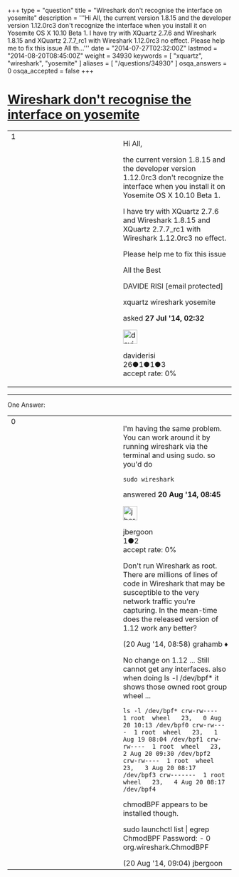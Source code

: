 +++
type = "question"
title = "Wireshark don&#x27;t recognise the interface on yosemite"
description = '''Hi All, the current version 1.8.15 and the developer version 1.12.0rc3 don&#x27;t recognize the interface when you install it on Yosemite OS X 10.10 Beta 1. I have try with XQuartz 2.7.6 and Wireshark 1.8.15 and XQuartz 2.7.7_rc1 with Wireshark 1.12.0rc3 no effect. Please help me to fix this issue All th...'''
date = "2014-07-27T02:32:00Z"
lastmod = "2014-08-20T08:45:00Z"
weight = 34930
keywords = [ "xquartz", "wireshark", "yosemite" ]
aliases = [ "/questions/34930" ]
osqa_answers = 0
osqa_accepted = false
+++

<div class="headNormal">

# [Wireshark don't recognise the interface on yosemite](/questions/34930/wireshark-dont-recognise-the-interface-on-yosemite)

</div>

<div id="main-body">

<div id="askform">

<table id="question-table" style="width:100%;"><colgroup><col style="width: 50%" /><col style="width: 50%" /></colgroup><tbody><tr class="odd"><td style="width: 30px; vertical-align: top"><div class="vote-buttons"><div id="post-34930-score" class="post-score" title="current number of votes">1</div><div id="favorite-count" class="favorite-count"></div></div></td><td><div id="item-right"><div class="question-body"><p>Hi All,</p><p>the current version 1.8.15 and the developer version 1.12.0rc3 don't recognize the interface when you install it on Yosemite OS X 10.10 Beta 1.</p><p>I have try with XQuartz 2.7.6 and Wireshark 1.8.15 and XQuartz 2.7.7_rc1 with Wireshark 1.12.0rc3 no effect.</p><p>Please help me to fix this issue</p><p>All the Best</p><p>DAVIDE RISI [email protected]</p></div><div id="question-tags" class="tags-container tags">xquartz wireshark yosemite</div><div id="question-controls" class="post-controls"></div><div class="post-update-info-container"><div class="post-update-info post-update-info-user"><p>asked <strong>27 Jul '14, 02:32</strong></p><img src="https://secure.gravatar.com/avatar/b01c35d0fd9d530f8ed08c0cee47e1de?s=32&amp;d=identicon&amp;r=g" class="gravatar" width="32" height="32" alt="daviderisi&#39;s gravatar image" /><p>daviderisi<br />
<span class="score" title="26 reputation points">26</span><span title="1 badges"><span class="badge1">●</span><span class="badgecount">1</span></span><span title="1 badges"><span class="silver">●</span><span class="badgecount">1</span></span><span title="3 badges"><span class="bronze">●</span><span class="badgecount">3</span></span><br />
<span class="accept_rate" title="Rate of the user&#39;s accepted answers">accept rate:</span> <span title="daviderisi has no accepted answers">0%</span></p></div></div><div id="comments-container-34930" class="comments-container"></div><div id="comment-tools-34930" class="comment-tools"></div><div class="clear"></div><div id="comment-34930-form-container" class="comment-form-container"></div><div class="clear"></div></div></td></tr></tbody></table>

------------------------------------------------------------------------

<div class="tabBar">

<span id="sort-top"></span>

<div class="headQuestions">

One Answer:

</div>

</div>

<span id="35631"></span>

<div id="answer-container-35631" class="answer">

<table style="width:100%;"><colgroup><col style="width: 50%" /><col style="width: 50%" /></colgroup><tbody><tr class="odd"><td style="width: 30px; vertical-align: top"><div class="vote-buttons"><div id="post-35631-score" class="post-score" title="current number of votes">0</div></div></td><td><div class="item-right"><div class="answer-body"><p>I'm having the same problem. You can work around it by running wireshark via the terminal and using sudo. so you'd do</p><pre><code>sudo wireshark</code></pre></div><div class="answer-controls post-controls"></div><div class="post-update-info-container"><div class="post-update-info post-update-info-user"><p>answered <strong>20 Aug '14, 08:45</strong></p><img src="https://secure.gravatar.com/avatar/72c4c8155e5614f945bb86e1346a77a8?s=32&amp;d=identicon&amp;r=g" class="gravatar" width="32" height="32" alt="jbergoon&#39;s gravatar image" /><p>jbergoon<br />
<span class="score" title="1 reputation points">1</span><span title="2 badges"><span class="bronze">●</span><span class="badgecount">2</span></span><br />
<span class="accept_rate" title="Rate of the user&#39;s accepted answers">accept rate:</span> <span title="jbergoon has no accepted answers">0%</span></p></div></div><div id="comments-container-35631" class="comments-container"><span id="35632"></span><div id="comment-35632" class="comment"><div id="post-35632-score" class="comment-score"></div><div class="comment-text"><p>Don't run Wireshark as root. There are millions of lines of code in Wireshark that may be susceptible to the very network traffic you're capturing. In the mean-time does the released version of 1.12 work any better?</p></div><div id="comment-35632-info" class="comment-info"><span class="comment-age">(20 Aug '14, 08:58)</span> grahamb ♦</div></div><span id="35633"></span><div id="comment-35633" class="comment"><div id="post-35633-score" class="comment-score"></div><div class="comment-text"><p>No change on 1.12 ... Still cannot get any interfaces. also when doing ls -l /dev/bpf* it shows those owned root group wheel ...</p><p><code>ls -l /dev/bpf* crw-rw----  1 root  wheel   23,   0 Aug 20 10:13 /dev/bpf0 crw-rw----  1 root  wheel   23,   1 Aug 19 08:04 /dev/bpf1 crw-rw----  1 root  wheel   23,   2 Aug 20 09:30 /dev/bpf2 crw-rw----  1 root  wheel   23,   3 Aug 20 08:17 /dev/bpf3 crw-------  1 root  wheel   23,   4 Aug 20 08:17 /dev/bpf4</code></p><p>chmodBPF appears to be installed though.</p><p>sudo launchctl list | egrep ChmodBPF Password: - 0 org.wireshark.ChmodBPF</p></div><div id="comment-35633-info" class="comment-info"><span class="comment-age">(20 Aug '14, 09:04)</span> jbergoon</div></div></div><div id="comment-tools-35631" class="comment-tools"></div><div class="clear"></div><div id="comment-35631-form-container" class="comment-form-container"></div><div class="clear"></div></div></td></tr></tbody></table>

</div>

<div class="paginator-container-left">

</div>

</div>

</div>

